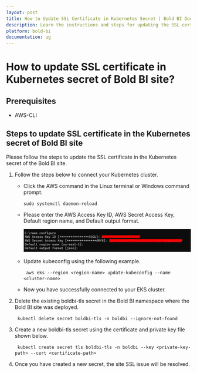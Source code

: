 ```yaml
---
layout: post
title: How to Update SSL Certificate in Kubernetes Secret | Bold BI Docs
description: Learn the instructions and steps for updating the SSL certificate in the Kubernetes secret of Bold BI site with its pre-requestees AWS-CLI.
platform: bold-bi
documentation: ug
---
```


# How to update SSL certificate in Kubernetes secret of Bold BI site?

## Prerequisites
- AWS-CLI

## Steps to update SSL certificate in the Kubernetes secret of Bold BI site

Please follow the steps to update the SSL certificate in the Kubernetes secret of the Bold BI site.

1. Follow the steps below to connect your Kubernetes cluster.

      - Click the AWS command in the Linux terminal or Windows command prompt.
    
            sudo systemctl daemon-reload

      - Please enter the AWS Access Key ID, AWS Secret Access Key, Default region name, and Default output format.

        ![Update The SSL Certificate In The Kubernetes](/static/assets/faq/images/update-the-ssl-certificate-in-the-kubernetes.png)

      - Update kubeconfig using the following example.

             aws eks --region <region-name> update-kubeconfig --name <cluster-name>

      - Now you have successfully connected to your EKS cluster.

2. Delete the existing boldbi-tls secret in the Bold BI namespace where the Bold BI site was deployed.

        kubectl delete secret boldbi-tls -n boldbi --ignore-not-found

3. Create a new boldbi-tls secret using the certificate and private key file shown below.

        kubectl create secret tls boldbi-tls -n boldbi --key <private-key-path> --cert <certificate-path>

4. Once you have created a new secret, the site SSL issue will be resolved.




